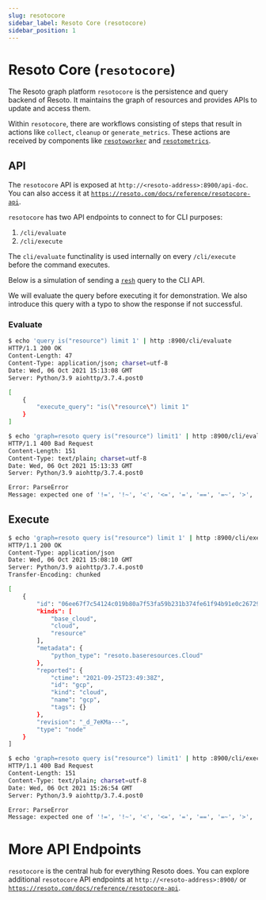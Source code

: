 ```yaml
---
slug: resotocore
sidebar_label: Resoto Core (resotocore)
sidebar_position: 1
---
```


# Resoto Core (`resotocore`)

The Resoto graph platform `resotocore` is the persistence and query backend of Resoto. It maintains the graph of resources and provides APIs to update and access them.

Within `resotocore`, there are workflows consisting of steps that result in actions like `collect`, `cleanup` or `generate_metrics`. These actions are received by components like [`resotoworker`](./resotoworker.md) and [`resotometrics`](./resotometrics.md).

## API

The `resotocore` API is exposed at `http://<resoto-address>:8900/api-doc`. You can also access it at [`https://resoto.com/docs/reference/resotocore-api`](https://resoto.com/docs/reference/resotocore-api).

`resotocore` has two API endpoints to connect to for CLI purposes:

1. `/cli/evaluate`
2. `/cli/execute`

The `cli/evaluate` functinality is used internally on every `/cli/execute` before the command executes.

Below is a simulation of sending a [`resh`](./resh.md) query to the CLI API.

We will evaluate the query before executing it for demonstration. We also introduce this query with a typo to show the response if not successful.

### Evaluate

```bash title="Correct"
$ echo 'query is("resource") limit 1' | http :8900/cli/evaluate
HTTP/1.1 200 OK
Content-Length: 47
Content-Type: application/json; charset=utf-8
Date: Wed, 06 Oct 2021 15:13:08 GMT
Server: Python/3.9 aiohttp/3.7.4.post0

[
    {
        "execute_query": "is(\"resource\") limit 1"
    }
]
```

```bash title="Typo"
$ echo 'graph=resoto query is("resource") limit1' | http :8900/cli/evaluate
HTTP/1.1 400 Bad Request
Content-Length: 151
Content-Type: text/plain; charset=utf-8
Date: Wed, 06 Oct 2021 15:13:33 GMT
Server: Python/3.9 aiohttp/3.7.4.post0

Error: ParseError
Message: expected one of '!=', '!~', '<', '<=', '=', '==', '=~', '>', '>=', '[A-Za-z][A-Za-z0-9_]*', '`', 'in', 'not in', '~' at 0:21
```

## Execute

```bash title="Correct"
$ echo 'graph=resoto query is("resource") limit 1' | http :8900/cli/execute
HTTP/1.1 200 OK
Content-Type: application/json
Date: Wed, 06 Oct 2021 15:08:10 GMT
Server: Python/3.9 aiohttp/3.7.4.post0
Transfer-Encoding: chunked

[
    {
        "id": "06ee67f7c54124c019b80a7f53fa59b231b374fe61f94b91e0c26729440d095c",
        "kinds": [
            "base_cloud",
            "cloud",
            "resource"
        ],
        "metadata": {
            "python_type": "resoto.baseresources.Cloud"
        },
        "reported": {
            "ctime": "2021-09-25T23:49:38Z",
            "id": "gcp",
            "kind": "cloud",
            "name": "gcp",
            "tags": {}
        },
        "revision": "_d_7eKMa---",
        "type": "node"
    }
]
```

```bash title="Typo"
$ echo 'graph=resoto query is("resource") limit1' | http :8900/cli/execute
HTTP/1.1 400 Bad Request
Content-Length: 151
Content-Type: text/plain; charset=utf-8
Date: Wed, 06 Oct 2021 15:26:54 GMT
Server: Python/3.9 aiohttp/3.7.4.post0

Error: ParseError
Message: expected one of '!=', '!~', '<', '<=', '=', '==', '=~', '>', '>=', '[A-Za-z][A-Za-z0-9_]*', '`', 'in', 'not in', '~' at 0:21
```

# More API Endpoints

`resotocore` is the central hub for everything Resoto does.
You can explore additional `resotocore` API endpoints at `http://<resoto-address>:8900/` or [`https://resoto.com/docs/reference/resotocore-api`](https://resoto.com/docs/reference/resotocore-api).
